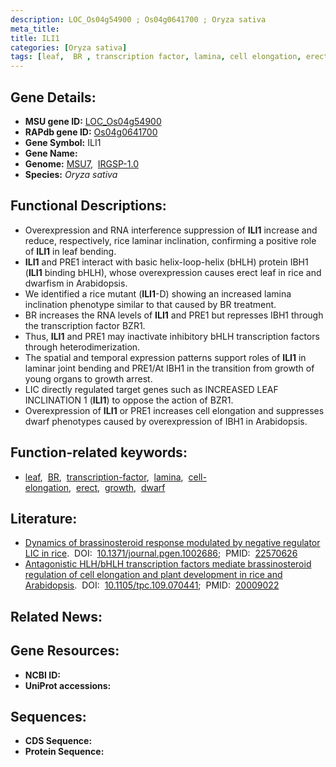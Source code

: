 ```yaml
---
description: LOC_Os04g54900 ; Os04g0641700 ; Oryza sativa
meta_title:
title: ILI1
categories: [Oryza sativa]
tags: [leaf,  BR , transcription factor, lamina, cell elongation, erect, growth, dwarf]
---
```


## Gene Details:
- **MSU gene ID:** [LOC_Os04g54900](http://rice.uga.edu/cgi-bin/ORF_infopage.cgi?orf=LOC_Os04g54900)  
- **RAPdb gene ID:** [Os04g0641700](https://rapdb.dna.affrc.go.jp/locus/?name=Os04g0641700)  
- **Gene Symbol:** ILI1
- **Gene Name:**
- **Genome:**  [MSU7](http://rice.uga.edu/),&nbsp;&nbsp;[IRGSP-1.0](https://rapdb.dna.affrc.go.jp/download/irgsp1.html)
- **Species:** *Oryza sativa*

## Functional Descriptions:
   - Overexpression and RNA interference suppression of **ILI1** increase and reduce, respectively, rice laminar inclination, confirming a positive role of **ILI1** in leaf bending.
   - **ILI1** and PRE1 interact with basic helix-loop-helix (bHLH) protein IBH1 (**ILI1** binding bHLH), whose overexpression causes erect leaf in rice and dwarfism in Arabidopsis.
   - We identified a rice mutant (**ILI1**-D) showing an increased lamina inclination phenotype similar to that caused by BR treatment.
   - BR increases the RNA levels of **ILI1** and PRE1 but represses IBH1 through the transcription factor BZR1.
   - Thus, **ILI1** and PRE1 may inactivate inhibitory bHLH transcription factors through heterodimerization.
   - The spatial and temporal expression patterns support roles of **ILI1** in laminar joint bending and PRE1/At IBH1 in the transition from growth of young organs to growth arrest.
   - LIC directly regulated target genes such as INCREASED LEAF INCLINATION 1 (**ILI1**) to oppose the action of BZR1.
   - Overexpression of **ILI1** or PRE1 increases cell elongation and suppresses dwarf phenotypes caused by overexpression of IBH1 in Arabidopsis.

## Function-related keywords:
   - [leaf](/tags/leaf/),&nbsp;&nbsp;[BR](/tags/BR/),&nbsp;&nbsp;[transcription-factor](/tags/transcription-factor/),&nbsp;&nbsp;[lamina](/tags/lamina/),&nbsp;&nbsp;[cell-elongation](/tags/cell-elongation/),&nbsp;&nbsp;[erect](/tags/erect/),&nbsp;&nbsp;[growth](/tags/growth/),&nbsp;&nbsp;[dwarf](/tags/dwarf/)

## Literature:
   - [Dynamics of brassinosteroid response modulated by negative regulator LIC in rice](https://www.doi.org/10.1371/journal.pgen.1002686).&nbsp;&nbsp;DOI:&nbsp;&nbsp;[10.1371/journal.pgen.1002686](https://www.doi.org/10.1371/journal.pgen.1002686);&nbsp;&nbsp;PMID:&nbsp;&nbsp;[22570626](https://pubmed.ncbi.nlm.nih.gov/22570626/)
   - [Antagonistic HLH/bHLH transcription factors mediate brassinosteroid regulation of cell elongation and plant development in rice and Arabidopsis](https://www.doi.org/10.1105/tpc.109.070441).&nbsp;&nbsp;DOI:&nbsp;&nbsp;[10.1105/tpc.109.070441](https://www.doi.org/10.1105/tpc.109.070441);&nbsp;&nbsp;PMID:&nbsp;&nbsp;[20009022](https://pubmed.ncbi.nlm.nih.gov/20009022/)

## Related News:

## Gene Resources:
- **NCBI ID:**  []()
- **UniProt accessions:** [](https://www.uniprot.org/uniprotkb//entry)

## Sequences:
- **CDS Sequence:**
- **Protein Sequence:**
